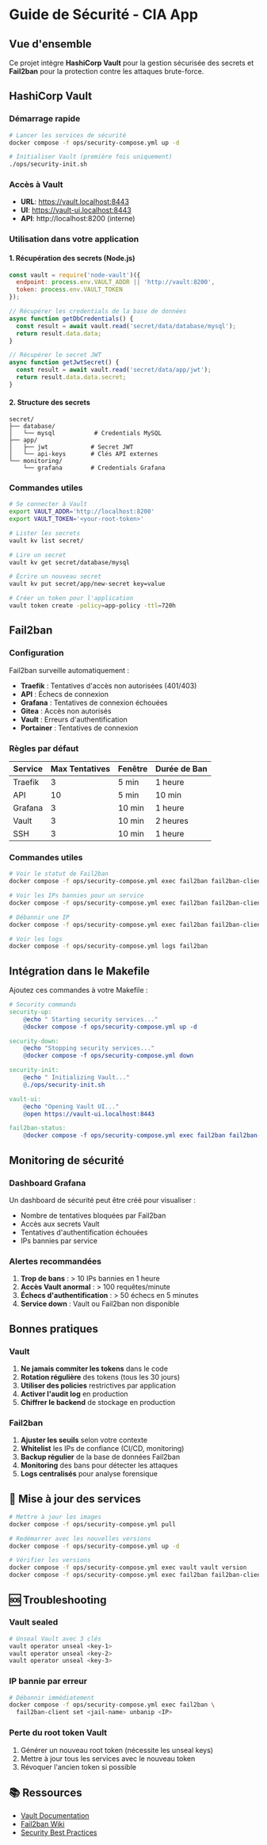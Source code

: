 #  Guide de Sécurité - CIA App

## Vue d'ensemble

Ce projet intègre **HashiCorp Vault** pour la gestion sécurisée des secrets et **Fail2ban** pour la protection contre les attaques brute-force.

##  HashiCorp Vault

### Démarrage rapide

```bash
# Lancer les services de sécurité
docker compose -f ops/security-compose.yml up -d

# Initialiser Vault (première fois uniquement)
./ops/security-init.sh
```

### Accès à Vault

- **URL**: https://vault.localhost:8443
- **UI**: https://vault-ui.localhost:8443
- **API**: http://localhost:8200 (interne)

### Utilisation dans votre application

#### 1. Récupération des secrets (Node.js)

```javascript
const vault = require('node-vault')({
  endpoint: process.env.VAULT_ADDR || 'http://vault:8200',
  token: process.env.VAULT_TOKEN
});

// Récupérer les credentials de la base de données
async function getDbCredentials() {
  const result = await vault.read('secret/data/database/mysql');
  return result.data.data;
}

// Récupérer le secret JWT
async function getJwtSecret() {
  const result = await vault.read('secret/data/app/jwt');
  return result.data.data.secret;
}
```

#### 2. Structure des secrets

```
secret/
├── database/
│   └── mysql           # Credentials MySQL
├── app/
│   ├── jwt            # Secret JWT
│   └── api-keys       # Clés API externes
└── monitoring/
    └── grafana        # Credentials Grafana
```

### Commandes utiles

```bash
# Se connecter à Vault
export VAULT_ADDR='http://localhost:8200'
export VAULT_TOKEN='<your-root-token>'

# Lister les secrets
vault kv list secret/

# Lire un secret
vault kv get secret/database/mysql

# Écrire un nouveau secret
vault kv put secret/app/new-secret key=value

# Créer un token pour l'application
vault token create -policy=app-policy -ttl=720h
```

##  Fail2ban

### Configuration

Fail2ban surveille automatiquement :
- **Traefik** : Tentatives d'accès non autorisées (401/403)
- **API** : Échecs de connexion
- **Grafana** : Tentatives de connexion échouées
- **Gitea** : Accès non autorisés
- **Vault** : Erreurs d'authentification
- **Portainer** : Tentatives de connexion

### Règles par défaut

| Service | Max Tentatives | Fenêtre | Durée de Ban |
|---------|---------------|---------|--------------|
| Traefik | 3 | 5 min | 1 heure |
| API | 10 | 5 min | 10 min |
| Grafana | 3 | 10 min | 1 heure |
| Vault | 3 | 10 min | 2 heures |
| SSH | 3 | 10 min | 1 heure |

### Commandes utiles

```bash
# Voir le statut de Fail2ban
docker compose -f ops/security-compose.yml exec fail2ban fail2ban-client status

# Voir les IPs bannies pour un service
docker compose -f ops/security-compose.yml exec fail2ban fail2ban-client status traefik-auth

# Débannir une IP
docker compose -f ops/security-compose.yml exec fail2ban fail2ban-client unban <IP>

# Voir les logs
docker compose -f ops/security-compose.yml logs fail2ban
```

##  Intégration dans le Makefile

Ajoutez ces commandes à votre Makefile :

```makefile
# Security commands
security-up:
	@echo " Starting security services..."
	@docker compose -f ops/security-compose.yml up -d

security-down:
	@echo "Stopping security services..."
	@docker compose -f ops/security-compose.yml down

security-init:
	@echo " Initializing Vault..."
	@./ops/security-init.sh

vault-ui:
	@echo "Opening Vault UI..."
	@open https://vault-ui.localhost:8443

fail2ban-status:
	@docker compose -f ops/security-compose.yml exec fail2ban fail2ban-client status
```

##  Monitoring de sécurité

### Dashboard Grafana

Un dashboard de sécurité peut être créé pour visualiser :
- Nombre de tentatives bloquées par Fail2ban
- Accès aux secrets Vault
- Tentatives d'authentification échouées
- IPs bannies par service

### Alertes recommandées

1. **Trop de bans** : > 10 IPs bannies en 1 heure
2. **Accès Vault anormal** : > 100 requêtes/minute
3. **Échecs d'authentification** : > 50 échecs en 5 minutes
4. **Service down** : Vault ou Fail2ban non disponible

##  Bonnes pratiques

### Vault

1. **Ne jamais commiter les tokens** dans le code
2. **Rotation régulière** des tokens (tous les 30 jours)
3. **Utiliser des policies** restrictives par application
4. **Activer l'audit log** en production
5. **Chiffrer le backend** de stockage en production

### Fail2ban

1. **Ajuster les seuils** selon votre contexte
2. **Whitelist** les IPs de confiance (CI/CD, monitoring)
3. **Backup régulier** de la base de données Fail2ban
4. **Monitoring** des bans pour détecter les attaques
5. **Logs centralisés** pour analyse forensique

## 🔄 Mise à jour des services

```bash
# Mettre à jour les images
docker compose -f ops/security-compose.yml pull

# Redémarrer avec les nouvelles versions
docker compose -f ops/security-compose.yml up -d

# Vérifier les versions
docker compose -f ops/security-compose.yml exec vault vault version
docker compose -f ops/security-compose.yml exec fail2ban fail2ban-client version
```

## 🆘 Troubleshooting

### Vault sealed

```bash
# Unseal Vault avec 3 clés
vault operator unseal <key-1>
vault operator unseal <key-2>
vault operator unseal <key-3>
```

### IP bannie par erreur

```bash
# Débannir immédiatement
docker compose -f ops/security-compose.yml exec fail2ban \
  fail2ban-client set <jail-name> unbanip <IP>
```

### Perte du root token Vault

1. Générer un nouveau root token (nécessite les unseal keys)
2. Mettre à jour tous les services avec le nouveau token
3. Révoquer l'ancien token si possible

## 📚 Ressources

- [Vault Documentation](https://www.vaultproject.io/docs)
- [Fail2ban Wiki](https://github.com/fail2ban/fail2ban/wiki)
- [Security Best Practices](https://owasp.org/www-project-docker-top-10/)